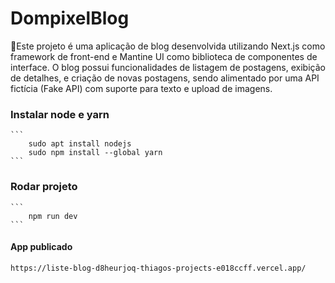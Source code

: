 # DompixelBlog

📝Este projeto é uma aplicação de blog desenvolvida utilizando Next.js como framework de front-end e Mantine UI como biblioteca de componentes de interface. O blog possui funcionalidades de listagem de postagens, exibição de detalhes, e criação de novas postagens, sendo alimentado por uma API fictícia (Fake API) com suporte para texto e upload de imagens.


### Instalar node e yarn

	```
		sudo apt install nodejs
		sudo npm install --global yarn
	```

### Rodar projeto

 	```
		npm run dev
	```
#### App publicado
	https://liste-blog-d8heurjoq-thiagos-projects-e018ccff.vercel.app/

